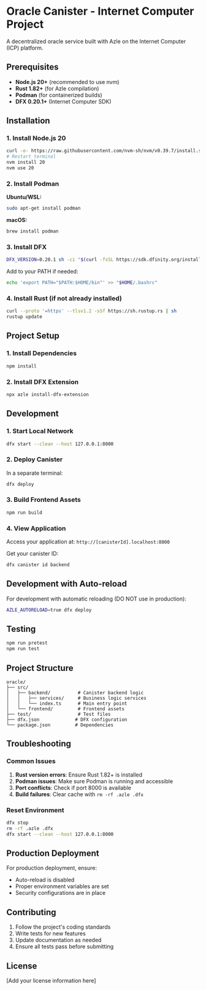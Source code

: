 # Oracle Canister - Internet Computer Project

A decentralized oracle service built with Azle on the Internet Computer (ICP) platform.

## Prerequisites

- **Node.js 20+** (recommended to use nvm)
- **Rust 1.82+** (for Azle compilation)
- **Podman** (for containerized builds)
- **DFX 0.20.1+** (Internet Computer SDK)

## Installation

### 1. Install Node.js 20
```bash
curl -o- https://raw.githubusercontent.com/nvm-sh/nvm/v0.39.7/install.sh | bash
# Restart terminal
nvm install 20
nvm use 20
```

### 2. Install Podman
**Ubuntu/WSL:**
```bash
sudo apt-get install podman
```

**macOS:**
```bash
brew install podman
```

### 3. Install DFX
```bash
DFX_VERSION=0.20.1 sh -ci "$(curl -fsSL https://sdk.dfinity.org/install.sh)"
```

Add to your PATH if needed:
```bash
echo 'export PATH="$PATH:$HOME/bin"' >> "$HOME/.bashrc"
```

### 4. Install Rust (if not already installed)
```bash
curl --proto '=https' --tlsv1.2 -sSf https://sh.rustup.rs | sh
rustup update
```

## Project Setup

### 1. Install Dependencies
```bash
npm install
```

### 2. Install DFX Extension
```bash
npx azle install-dfx-extension
```

## Development

### 1. Start Local Network
```bash
dfx start --clean --host 127.0.0.1:8000
```

### 2. Deploy Canister
In a separate terminal:
```bash
dfx deploy
```

### 3. Build Frontend Assets
```bash
npm run build
```

### 4. View Application
Access your application at: `http://[canisterId].localhost:8000`

Get your canister ID:
```bash
dfx canister id backend
```

## Development with Auto-reload
For development with automatic reloading (DO NOT use in production):
```bash
AZLE_AUTORELOAD=true dfx deploy
```

## Testing
```bash
npm run pretest
npm run test
```

## Project Structure
```
oracle/
├── src/
│   ├── backend/          # Canister backend logic
│   │   ├── services/     # Business logic services
│   │   └── index.ts      # Main entry point
│   └── frontend/         # Frontend assets
├── test/                 # Test files
├── dfx.json             # DFX configuration
└── package.json         # Dependencies
```

## Troubleshooting

### Common Issues

1. **Rust version errors**: Ensure Rust 1.82+ is installed
2. **Podman issues**: Make sure Podman is running and accessible
3. **Port conflicts**: Check if port 8000 is available
4. **Build failures**: Clear cache with `rm -rf .azle .dfx`

### Reset Environment
```bash
dfx stop
rm -rf .azle .dfx
dfx start --clean --host 127.0.0.1:8000
```

## Production Deployment

For production deployment, ensure:
- Auto-reload is disabled
- Proper environment variables are set
- Security configurations are in place

## Contributing

1. Follow the project's coding standards
2. Write tests for new features
3. Update documentation as needed
4. Ensure all tests pass before submitting

## License

[Add your license information here]
